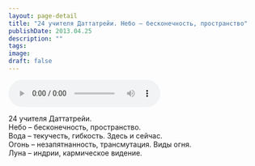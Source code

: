 ```yaml
---
layout: page-detail
title: "24 учителя Даттатрейи. Небо – бесконечность, пространство"
publishDate: 2013.04.25
description: ""
tags:
image:
draft: false
---
```


<audio title="2013.04.25 - 24 учителя Даттатрейи. Небо – бесконечность, пространство.mp3" src="https://filer-api.advayta.org/v1.0/public/files/75637" controls=""></audio>

 24 учителя Даттатрейи.  
Небо – бесконечность, пространство.  
Вода – текучесть, гибкость. Здесь и сейчас.  
Огонь – незапятнанность, трансмутация. Виды огня.  
Луна – индрии, кармическое видение. 

  
